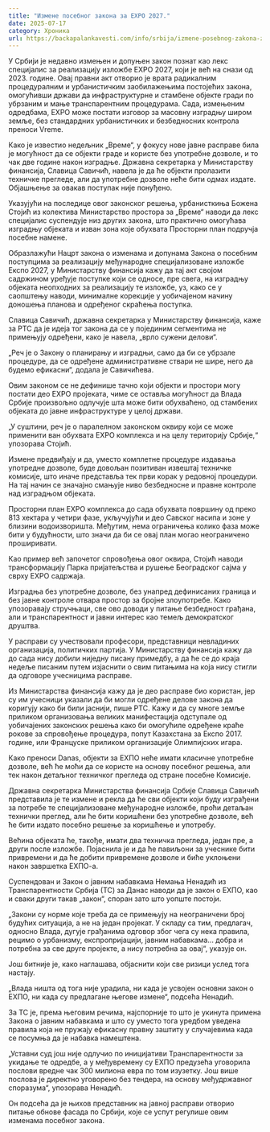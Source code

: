 ```yaml
---
title: "Измене посебног закона за EXPO 2027."
date: 2025-07-17
category: Хроника
url: https://backapalankavesti.com/info/srbija/izmene-posebnog-zakona-za-expo-2027/
---
```


У Србији је недавно измењен и допуњен закон познат као лекс специјалис за реализацију изложбе EXPO 2027, који је већ на снази од 2023. године. Овај правни акт отворио је врата радикалним процедуралним и урбанистичким заобилажењима постојећих закона, омогућивши држави да инфраструктурне и стамбене објекте гради по убрзаним и мање транспарентним процедурама. Сада, измењеним одредбама, EXPO може постати изговор за масовну изградњу широм земље, без стандардних урбанистичких и безбедносних контрола преноси Vreme.

Како је известио недељник „Време“, у фокусу нове јавне расправе била је могућност да се објекти граде и користе без употребне дозволе, и то чак две године након изградње. Државна секретарка у Министарству финансија, Славица Савичић, навела је да ће објекти пролазити техничке прегледе, али да употребне дозволе неће бити одмах издате. Објашњење за овакав поступак није понуђено.

Указујући на последице овог законског решења, урбанисткиња Божена Стојић из колектива Министарство простора за „Време“ наводи да лекс специјалис суспендује низ других закона, што практично омогућава изградњу објеката и изван зона које обухвата Просторни план подручја посебне намене.

Образлажући Нацрт закона о изменама и допунама Закона о посебним поступцима за реализацију међународне специјализоване изложбе Експо 2027, у Министарству финансија кажу да тај акт својом садржином уређује поступке који се односе, пре свега, на изградњу објеката неопходних за реализацију те изложбе, уз, како се у саопштењу наводи, минималне корекције у уобичајеном начину доношења планова и одређеног скраћења поступка.

Славица Савичић, државна секретарка у Министарству финансија, каже за РТС да је идеја тог закона да се у појединим сегментима не примењују одређени, како је навела, „врло сужени делови“.

„Реч је о Закону о планирању и изградњи, само да би се убрзале процедуре, да се одређене административне ствари не шире, него да будемо ефикасни“, додала је Савичићева.

Овим законом се не дефинише тачно који објекти и простори могу постати део EXPO пројеката, чиме се оставља могућност да Влада Србије произвољно одлучује шта може бити обухваћено, од стамбених објеката до јавне инфраструктуре у целој држави.

„У суштини, реч је о паралелном законском оквиру који се може применити ван обухвата EXPO комплекса и на целу територију Србије,“ упозорава Стојић.

Измене предвиђају и да, уместо комплетне процедуре издавања употредне дозволе, буде довољан позитиван извештај техничке комисије, што иначе представља тек први корак у редовној процедури. На тај начин се значајно смањује ниво безбедносне и правне контроле над изградњом објеката.

Просторни план EXPO комплекса до сада обухвата површину од преко 813 хектара у четири фазе, укључујући и део Савског насипа и зоне у близини водоизворишта. Међутим, нема ограничења колико фаза може бити у будућности, што значи да би се овај план могао неограничено проширивати.

Као пример већ започетог спровођења овог оквира, Стојић наводи трансформацију Парка пријатељства и рушење Београдског сајма у сврху EXPO садржаја.

Изградња без употребне дозволе, без унапред дефинисаних граница и без јавне контроле отвара простор за бројне злоупотребе. Како упозоравају стручњаци, све ово доводи у питање безбедност грађана, али и транспарентност и јавни интерес као темељ демократског друштва.

У расправи су учествовали професори, представници невладиних организација, политичких партија. У Министарству финансија кажу да до сада нису добили ниједну писану примедбу, а да ће се до краја недеље писаним путем изјаснити о свим питањима на која нису стигли да одговоре учесницима расправе.

Из Министарства финансија кажу да је део расправе био користан, јер су им учесници указали да би могли одређене делове закона да коригују како би били јаснији, пише РТС. Кажу и да су многе земље приликом организовања великих манифестација одступале од уобичајених законских решења како би омогућиле одређене краће рокове за спровођење процедура, попут Казахстана за Експо 2017. године, или Француске приликом организације Олимпијских игара.

Како преноси Danas, објекти за ЕXПО неће имати класичне употребне дозволе, већ ће моћи да се користе на основу посебног решења, али тек након детаљног техничког прегледа од стране посебне Комисије.

Државна секретарка Министарства финансија Србије Славица Савичић представила је те измене и рекла да ће сви објекти који буду изграђени за потребе те специјализоване међународне изложбе, проћи детаљан технички преглед, али ће бити коришћени без употребне дозволе, већ ће бити издато посебно решење за коришћење и употребу.

Већина објеката ће, такође, имати два техничка прегледа, један пре, а други после изложбе. Појаснила је и да ће павиљони за учеснике бити привремени и да ће добити привремене дозволе и биће уклоњени након завршетка ЕXПО-а.

Суспендован и Закон о јавним набавкама
Немања Ненадић из Транспарентности Србија (ТС) за Данас наводи да је закон о ЕXПО, као и сваки други такав „закон“, споран зато што уопште постоји.

„Закони су норме које треба да се примењују на неограничени број будућих ситуација, а не на један пројекат. У складу са тим, предлагач, односно Влада, дугује грађанима одговор због чега су нека правила, рецимо о урбанизму, експропријацији, јавним набавкама… добра и потребна за све друге пројекте, а нису потребна за овај“, указује он.

Још битније је, како наглашава, објаснити који све ризици услед тога настају.

„Влада ништа од тога није урадила, ни када је усвојен основни закон о ЕXПО, ни када су предлагане његове измене“, подсећа Ненадић.

За ТС је, према његовим речима, најспорније то што је укинута примена Закона о јавним набавкама и што су уместо тога уредбом уведена правила која не пружају ефикасну правну заштиту у случајевима када се посумња да је набавка намештена.

„Уставни суд још није одлучио по иницијативи Транспарентности за укидање те одредбе, а у међувремену су ЕXПО предузећа уговорила послови вредне чак 300 милиона евра по том изузетку. Још више послова је директно уговорено без тендера, на основу међудржавног споразума“, упозорава Ненадић.

Он подсећа да је њихов представник на јавној расправи отворио питање обнове фасада по Србији, које се успут регулише овим изменама посебног закона.
